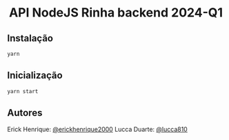 <h1 align="center"> API NodeJS Rinha backend 2024-Q1 </h1>

## Instalação


```sh
yarn
```
## Inicialização

```sh
yarn start
```

## Autores

Erick Henrique: [@erickhenrique2000](https://github.com/ErickHenrique2000)
Lucca Duarte: [@lucca810](https://github.com/Lucca810)